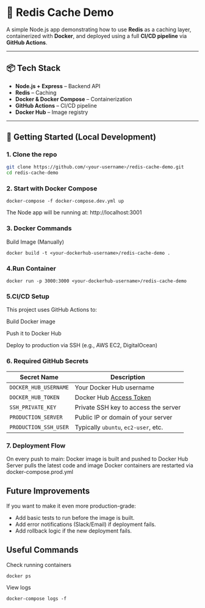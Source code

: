 # 🚀 Redis Cache Demo

A simple Node.js app demonstrating how to use **Redis** as a caching layer, containerized with **Docker**, and deployed using a full **CI/CD pipeline** via **GitHub Actions**.

---

## 📦 Tech Stack

- **Node.js + Express** – Backend API
- **Redis** – Caching
- **Docker & Docker Compose** – Containerization
- **GitHub Actions** – CI/CD pipeline
- **Docker Hub** – Image registry

---

## 🚀 Getting Started (Local Development)

### 1. Clone the repo

```bash
git clone https://github.com/<your-username>/redis-cache-demo.git
cd redis-cache-demo
```

### 2. Start with Docker Compose

```
docker-compose -f docker-compose.dev.yml up
```

The Node app will be running at: http://localhost:3001

### 3. Docker Commands

Build Image (Manually)

```
docker build -t <your-dockerhub-username>/redis-cache-demo .
```

### 4.Run Container

```
docker run -p 3000:3000 <your-dockerhub-username>/redis-cache-demo
```

### 5.CI/CD Setup

This project uses GitHub Actions to:

Build Docker image

Push it to Docker Hub

Deploy to production via SSH (e.g., AWS EC2, DigitalOcean)

### 6. Required GitHub Secrets

| Secret Name           | Description                                                         |
| --------------------- | ------------------------------------------------------------------- |
| `DOCKER_HUB_USERNAME` | Your Docker Hub username                                            |
| `DOCKER_HUB_TOKEN`    | Docker Hub [Access Token](https://hub.docker.com/settings/security) |
| `SSH_PRIVATE_KEY`     | Private SSH key to access the server                                |
| `PRODUCTION_SERVER`   | Public IP or domain of your server                                  |
| `PRODUCTION_SSH_USER` | Typically `ubuntu`, `ec2-user`, etc.                                |

### 7. Deployment Flow

On every push to main:
Docker image is built and pushed to Docker Hub
Server pulls the latest code and image
Docker containers are restarted via docker-compose.prod.yml

## Future Improvements

If you want to make it even more production-grade:

- Add basic tests to run before the image is built.
- Add error notifications (Slack/Email) if deployment fails.
- Add rollback logic if the new deployment fails.

## Useful Commands

Check running containers

```
docker ps
```

View logs

```
docker-compose logs -f
```
